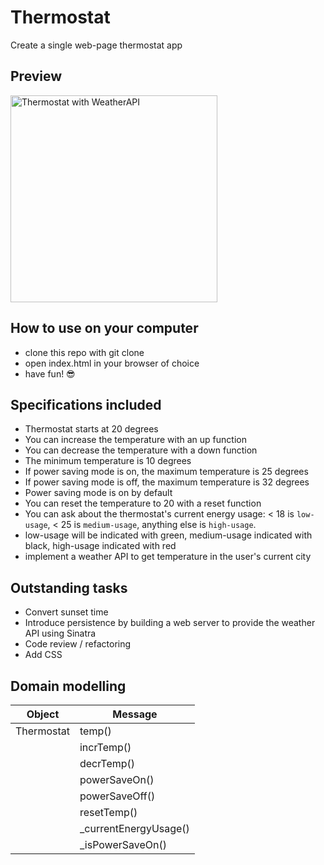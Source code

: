# Thermostat

Create a single web-page thermostat app 

## Preview 
<img width="331" alt="Thermostat with WeatherAPI" src="https://user-images.githubusercontent.com/28805811/83115555-6d88c180-a0c2-11ea-8c35-85f62b6d5471.png">

## How to use on your computer
- clone this repo with git clone
- open index.html in your browser of choice
- have fun! 😎

## Specifications included
* Thermostat starts at 20 degrees
* You can increase the temperature with an up function
* You can decrease the temperature with a down function
* The minimum temperature is 10 degrees
* If power saving mode is on, the maximum temperature is 25 degrees
* If power saving mode is off, the maximum temperature is 32 degrees
* Power saving mode is on by default
* You can reset the temperature to 20 with a reset function
* You can ask about the thermostat's current energy usage: < 18 is `low-usage`, < 25 is `medium-usage`, anything else is `high-usage`.
* low-usage will be indicated with green, medium-usage indicated with black, high-usage indicated with red
* implement a weather API to get temperature in the user's current city

## Outstanding tasks
* Convert sunset time
* Introduce persistence by building a web server to provide the weather API using Sinatra
* Code review / refactoring
* Add CSS 

## Domain modelling

| Object | Message |
| --- | --- |
| Thermostat | temp() |
| | incrTemp() |
| | decrTemp() |
| | powerSaveOn() |
| | powerSaveOff() |
| | resetTemp() |
| | _currentEnergyUsage() |
| | _isPowerSaveOn() |
